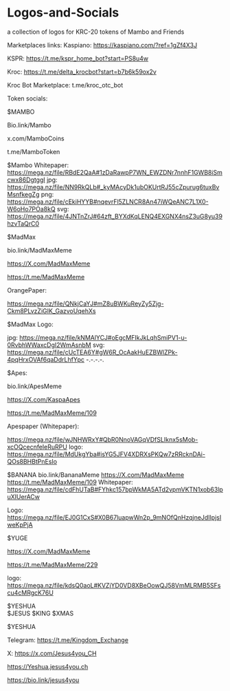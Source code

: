 # Logos-and-Socials
a collection of logos for KRC-20 tokens of Mambo and Friends

Marketplaces links:
Kaspiano: https://kaspiano.com/?ref=1gZf4X3J

KSPR: https://t.me/kspr_home_bot?start=PS8u4w

Kroc: https://t.me/delta_krocbot?start=b7b6k59ox2v

Kroc Bot Marketplace: t.me/kroc_otc_bot

Token socials:

$MAMBO

Bio.link/Mambo

x.com/MamboCoins

t.me/MamboToken

$Mambo Whitepaper:
https://mega.nz/file/RBdE2QaA#1zDaRawpP7WN_EWZDNr7nnhF1GWB8iSmcwx86DgtggI
jpg: https://mega.nz/file/NN9RkQLb#_kyMAcyDk1ubOKUrtRJ55cZpurug6tuxBvMsnfkegZg
png: https://mega.nz/file/cEkiHYYB#nqevrFl5ZLNCR8An47iWQeANC7L1X0-W6oHo7POa8kQ
svg: https://mega.nz/file/4JNTnZrJ#64zft_BYXdKqLENQ4EXGNX4nsZ3uG8yu39hzvTaQrC0

$MadMax

bio.link/MadMaxMeme 

https://X.com/MadMaxMeme

https://t.me/MadMaxMeme

OrangePaper:

https://mega.nz/file/QNkjCaYJ#mZ8uBWKuReyZy5Zjg-Ckm8PLvzZiGIK_GazvoUqehXs

$MadMax Logo:

jpg: https://mega.nz/file/kNMAlYCJ#oEgcMFIkJkLqhSmiPV1-u-0RvbhWWaxcDgI2WmAsnbM
svg: https://mega.nz/file/cUcTEA6Y#gW6R_OcAakHuEZBWlZPk-4pqHrxOVAf6qaDdrLhfYpc
-.-.-.-.

$Apes:

bio.link/ApesMeme

https://X.com/KaspaApes

https://t.me/MadMaxMeme/109

Apespaper (Whitepaper):

https://mega.nz/file/wJNHWRxY#QbR0NnoVAGqVDfSLIknx5sMob-xcOQcecnfeIeRuRPU
logo: 
https://mega.nz/file/MdUkgYba#isYG5JFV4XDRXsPKQw7zRRcknDAi-QOs8BHBtPnEsIo

$BANANA
bio.link/BananaMeme
https://X.com/MadMaxMeme
https://t.me/MadMaxMeme/109
Whitepaper:  
https://mega.nz/file/cdFhUTaB#FYhkc157bpWkMA5ATd2vpmVKTN1xob63lpuXIUerACw

Logo: https://mega.nz/file/EJ0G1CxS#X0B67luapwWn2p_9mNOfQnHzqjneJdlIpjsIweKpPjA


$YUGE 

https://X.com/MadMaxMeme

https://t.me/MadMaxMeme/229

logo: https://mega.nz/file/kdsQ0aoL#KVZjYD0VD8XBeOowQJ58VmMLRMB5SFscu4cMRgcK76U


$YESHUA  
$JESUS $KING $XMAS

$YESHUA

Telegram: https://t.me/Kingdom_Exchange

X:  https://x.com/Jesus4you_CH 

https://Yeshua.jesus4you.ch

https://bio.link/jesus4you




